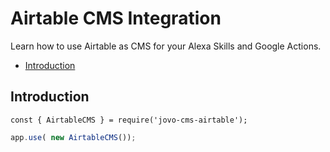 # Airtable CMS Integration

Learn how to use Airtable as CMS for your Alexa Skills and Google Actions.

* [Introduction](#introduction)


## Introduction


`const { AirtableCMS } = require('jovo-cms-airtable');`

```javascript
app.use( new AirtableCMS());
```

<!--[metadata]: {"description": "Learn how to use Airtable as CMS for your Alexa Skills and Google Actions.",
"route": "cms/airtable" }-->
